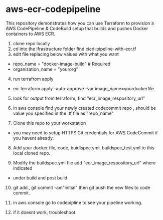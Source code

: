# aws-ecr-codepipeline
This repository demonstrates how you can use Terraform to provision a AWS CodePipeline &amp; CodeBuild setup that builds and pushes Docker containers to AWS ECR.

1. clone repo locally
2. cd into the ifrastructure folder find cicd-pipeline-with-ecr.tf
3. edit file replacing below values  with what you want
  * repo_name                 = "docker-image-build"                                                             # Required
  * organization_name         = "yourorg"    
4. run terrafrom apply
  * ex: terraform apply -auto-approve -var image_name=yourdockerfile
  
5. look for output from terraform, find "ecr_image_respository_url"

6. in aws console find your newly created codecommit repo , should be value you specified in the .tf file as "repo_name"

7. Clone this repo to your workstation
  * you may need to setup HTTPS Git credentials for AWS CodeCommit if you havent already.

8. Add your docker file, code, buidlspec.yml, buildspec_test.yml to this local cloned repo.

9. Modify the buildspec.yml file add   "ecr_image_respository_url" where  indicated
  * under build and post build.
  
10. git add., git commit -am"initial" then git push the new files to code commit.

11. in aws console go to codepipline to see your pipeline working.

12. if it doesnt work, troubleshoot.
